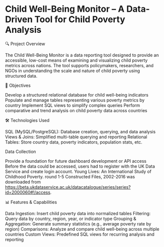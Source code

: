 # Child Well-Being Monitor – A Data-Driven Tool for Child Poverty Analysis
🔍 Project Overview

The Child Well-Being Monitor is a data reporting tool designed to provide an accessible, low-cost means of examining and visualizing child poverty metrics across nations. The tool supports policymakers, researchers, and NGOs in understanding the scale and nature of child poverty using structured data.

🎯 Objectives

Develop a structured relational database for child well-being indicators
Populate and manage tables representing various poverty metrics by country
Implement SQL views to simplify complex queries
Perform comparative and trend analysis on child poverty data across countries

🛠️ Technologies Used

SQL (MySQL/PostgreSQL):	Database creation, querying, and data analysis
Views & Joins:	Simplified multi-table querying and reporting
Relational Tables:	Store country data, poverty indicators, population stats, etc.

Data Collection

Provide a foundation for future dashboard development or API access
Before the data could be accessed, users had to register with the UK Data Service and create login account. Young Lives: An International Study of Childhood Poverty. round 1-5 Constructed Files, 2002-2016 was downloaded from https://beta.ukdataservice.ac.uk/datacatalogue/series/series?id=2000060#!/access. 

📊 Features & Capabilities

Data Ingestion: Insert child poverty data into normalized tables
Filtering: Query data by country, region, year, or indicator type
Grouping & Aggregation: Generate summary statistics (e.g., average poverty rate by region)
Comparisons: Analyze and compare child well-being across multiple countries
Custom Views: Predefined SQL views for recurring analysis and reporting
